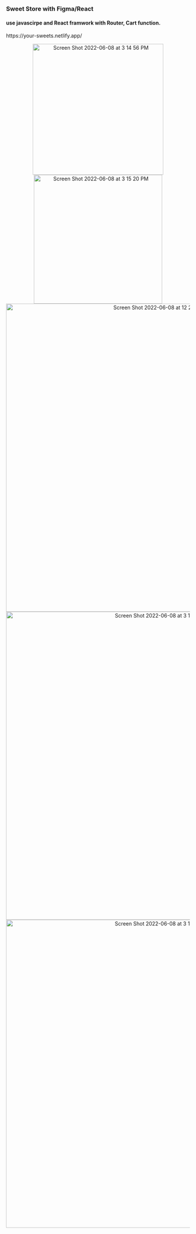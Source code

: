 <h3>Sweet Store with Figma/React </h3>
<!-- 2022 -->

<h4> use javascirpe and React framwork with Router, Cart function. </h4>
https://your-sweets.netlify.app/


<p align="center"> 
<img width="358" alt="Screen Shot 2022-06-08 at 3 14 56 PM" src="https://user-images.githubusercontent.com/71366662/172726929-bf4f3455-e12d-4d7c-bee5-7f630f17593d.png"><img width="352" alt="Screen Shot 2022-06-08 at 3 15 20 PM" src="https://user-images.githubusercontent.com/71366662/172728227-182fa01d-ccc5-4c86-a38f-c888dc5e8aa0.png">

<img width="842" alt="Screen Shot 2022-06-08 at 12 29 33 PM" src="https://user-images.githubusercontent.com/71366662/172726187-cef32c4e-d89c-4d5d-9e8d-1dba4814f613.png">



<img width="842" alt="Screen Shot 2022-06-08 at 3 12 23 PM" src="https://user-images.githubusercontent.com/71366662/172726460-459b1eec-1891-4a23-b253-b850f0b84246.png">




<img width="842" alt="Screen Shot 2022-06-08 at 3 10 00 PM" src="https://user-images.githubusercontent.com/71366662/172726217-9587261d-65ed-4f92-af60-3ef70d0d73f1.png">

</p>
